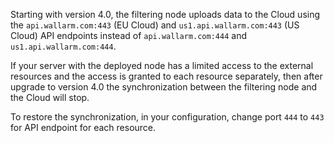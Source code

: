 Starting with version 4.0, the filtering node uploads data to the Cloud using the `api.wallarm.com:443` (EU Cloud) and `us1.api.wallarm.com:443` (US Cloud) API endpoints instead of `api.wallarm.com:444` and `us1.api.wallarm.com:444`.

If your server with the deployed node has a limited access to the external resources and the access is granted to each resource separately, then after upgrade to version 4.0 the synchronization between the filtering node and the Cloud will stop.

To restore the synchronization, in your configuration, change port `444` to `443` for API endpoint for each resource.
